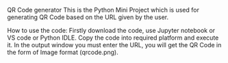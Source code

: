 QR Code generator
This is the Python Mini Project which is used for generating QR Code based on the URL given by the user.

How to use the code:
Firstly download the code, use Jupyter notebook or VS code or Python IDLE.
Copy the code into required platform and execute it.
In the output window you must enter the URL, you will get the QR Code in the form of Image format (qrcode.png).
